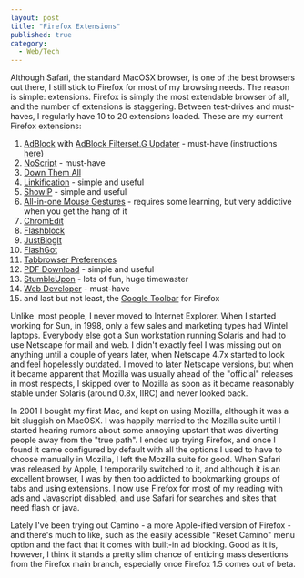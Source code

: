 ```yaml
---
layout: post
title: "Firefox Extensions"
published: true
category:
  - Web/Tech
---
```

<p>Although Safari, the standard MacOSX browser, is one of the best browsers out there, I still stick to Firefox for most of my browsing needs. The reason is simple: extensions. Firefox is simply the most extendable browser of all, and the number of extensions is staggering. Between test-drives and must-haves, I regularly have 10 to 20 extensions loaded. These are my current Firefox extensions:</p>

<ol>

<li><a href="https://addons.mozilla.org/extensions/moreinfo.php?id=1136">AdBlock</a> with <a href="https://addons.mozilla.org/extensions/moreinfo.php?id=1136">AdBlock Filterset.G Updater</a> - must-have (instructions <a href="http://www.extensionsmirror.nl/index.php?showtopic=774">here</a>)</li>

<li><a href="https://addons.mozilla.org/extensions/moreinfo.php?id=722&amp;application=firefox">NoScript</a> - must-have</li>

<li><a href="https://addons.mozilla.org/extensions/moreinfo.php?application=firefox&amp;category=Download%20Tools&amp;numpg=10&amp;id=201">Down Them All</a></li>

<li><a href="https://addons.mozilla.org/extensions/moreinfo.php?id=190">Linkification</a> - simple and useful</li>

<li><a href="https://addons.mozilla.org/extensions/moreinfo.php?id=590">ShowIP</a> - simple and useful</li>

<li><a href="https://addons.mozilla.org/extensions/moreinfo.php?application=firefox&amp;id=12&amp;vid=741">All-in-one Mouse Gestures</a> - requires some learning, but very addictive when you get the hang of it</li>

<li><a href="https://addons.mozilla.org/extensions/moreinfo.php?id=17">ChromEdit</a></li>

<li><a href="https://addons.mozilla.org/extensions/moreinfo.php?application=firefox&amp;category=Web%20Annoyances&amp;numpg=10&amp;id=433">Flashblock</a></li>

<li><a href="https://addons.mozilla.org/extensions/moreinfo.php?application=firefox&amp;category=Blogging&amp;numpg=10&amp;id=329">JustBlogIt</a></li>

<li><a href="https://addons.mozilla.org/extensions/moreinfo.php?id=220&amp;application=firefox">FlashGot</a></li>

<li><a href="https://addons.mozilla.org/extensions/moreinfo.php?id=158&amp;application=firefox">Tabbrowser Preferences</a></li>

<li><a href="https://addons.mozilla.org/extensions/moreinfo.php?id=636&amp;application=firefox">PDF Download</a> - simple and useful</li>

<li><a href="https://addons.mozilla.org/extensions/moreinfo.php?application=firefox&amp;version=1.0&amp;id=138">StumbleUpon</a> - lots of fun, huge timewaster</li>

<li><a href="https://addons.mozilla.org/extensions/moreinfo.php?id=60">Web Developer</a> - must-have</li>

<li>and last but not least, the <a href="http://toolbar.google.com/firefox/extensions/">Google Toolbar</a> for Firefox</li>

</ol>



<p>Unlike&nbsp; most people, I never moved to Internet Explorer. When I started working for Sun, in 1998, only a few sales and marketing types had Wintel laptops. Everybody else got a Sun workstation running Solaris and had to use Netscape for mail and web. I didn't exactly feel I was missing out on anything until a couple of years later, when Netscape 4.7x started to look and feel hopelessly outdated. I moved to later Netscape versions, but when it became apparent that Mozilla was usually ahead of the &quot;official&quot; releases in most respects, I skipped over to Mozilla as soon as it became reasonably stable under Solaris (around 0.8x, IIRC) and never looked back.</p>

<p>In 2001 I bought my first Mac, and kept on using Mozilla, although it was a bit sluggish on MacOSX. I was happily married to the Mozilla suite until I started hearing
rumors about some annoying upstart that was diverting people
away from the &quot;true path&quot;. I ended up trying Firefox, and once I found it came configured by default with all the options I used to have to choose manually in Mozilla, I left the Mozilla suite for good. When Safari was released by Apple, I temporarily switched to it, and although it is an excellent browser, I was by then too addicted to bookmarking groups of tabs and using extensions. I now use Firefox for most of my reading with ads and Javascript disabled, and use Safari for searches and sites that need flash or java.</p>

<p>Lately I've been trying out Camino - a more Apple-ified version of Firefox - and there's much to like, such as the easily acessible &quot;Reset Camino&quot; menu option and the fact that it comes with built-in ad blocking. Good as it is, however, I think it stands a pretty slim chance of enticing mass desertions from the Firefox main branch, especially once Firefox 1.5 comes out of beta.</p>

